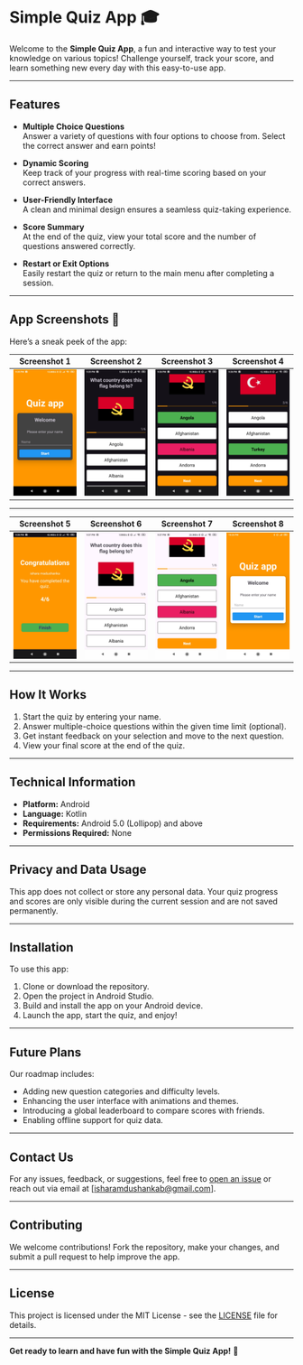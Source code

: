 # **Simple Quiz App** 🎓  

Welcome to the **Simple Quiz App**, a fun and interactive way to test your knowledge on various topics! Challenge yourself, track your score, and learn something new every day with this easy-to-use app.  

---

## **Features**  

- **Multiple Choice Questions**  
  Answer a variety of questions with four options to choose from. Select the correct answer and earn points!  

- **Dynamic Scoring**  
  Keep track of your progress with real-time scoring based on your correct answers.  

- **User-Friendly Interface**  
  A clean and minimal design ensures a seamless quiz-taking experience.  

- **Score Summary**  
  At the end of the quiz, view your total score and the number of questions answered correctly.  

- **Restart or Exit Options**  
  Easily restart the quiz or return to the main menu after completing a session.  

---

## **App Screenshots** 📱  

Here’s a sneak peek of the app:  

| Screenshot 1                          | Screenshot 2                          | Screenshot 3                          | Screenshot 4                          |  
|---------------------------------------|---------------------------------------|---------------------------------------|---------------------------------------|  
| ![Screenshot 1](screenshots/img1.jpg) | ![Screenshot 2](screenshots/img2.jpg) | ![Screenshot 3](screenshots/img3.jpg) | ![Screenshot 4](screenshots/img4.jpg) |  

---
| Screenshot 5                          | Screenshot 6                          | Screenshot 7                          | Screenshot 8                          |  
|---------------------------------------|---------------------------------------|---------------------------------------|---------------------------------------|  
| ![Screenshot 1](screenshots/img5.jpg) | ![Screenshot 2](screenshots/img6.jpg) | ![Screenshot 3](screenshots/img7.jpg) | ![Screenshot 4](screenshots/img8.jpg) |  

---

## **How It Works**  

1. Start the quiz by entering your name.  
2. Answer multiple-choice questions within the given time limit (optional).  
3. Get instant feedback on your selection and move to the next question.  
4. View your final score at the end of the quiz.  

---

## **Technical Information**  

- **Platform:** Android  
- **Language:** Kotlin  
- **Requirements:** Android 5.0 (Lollipop) and above  
- **Permissions Required:** None  

---

## **Privacy and Data Usage**  

This app does not collect or store any personal data. Your quiz progress and scores are only visible during the current session and are not saved permanently.  

---

## **Installation**  

To use this app:  

1. Clone or download the repository.  
2. Open the project in Android Studio.  
3. Build and install the app on your Android device.  
4. Launch the app, start the quiz, and enjoy!  

---

## **Future Plans**  

Our roadmap includes:  
- Adding new question categories and difficulty levels.  
- Enhancing the user interface with animations and themes.  
- Introducing a global leaderboard to compare scores with friends.  
- Enabling offline support for quiz data.  

---

## **Contact Us**  

For any issues, feedback, or suggestions, feel free to [open an issue](https://github.com/ishara-madu/Interactive-Quiz-App/issues) or reach out via email at [isharamdushankab@gmail.com].  

---

## **Contributing**  

We welcome contributions! Fork the repository, make your changes, and submit a pull request to help improve the app.  

---

## **License**  

This project is licensed under the MIT License - see the [LICENSE](LICENSE) file for details.  

---

**Get ready to learn and have fun with the Simple Quiz App!** 🚀  
